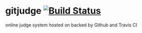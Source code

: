 # gitjudge [![Build Status](https://travis-ci.org/biran0079/RanC.svg?branch=master)](https://travis-ci.org/biran0079/RanC)
online judge system hosted on backed by Github and Travis CI
